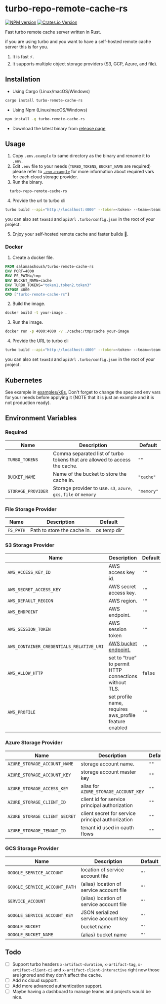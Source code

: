 # turbo-repo-remote-cache-rs

<span class="badge-npmversion"><a href="https://npmjs.org/package/turbo-remote-cache-rs" title="View this project on NPM"><img src="https://img.shields.io/npm/v/turbo-remote-cache-rs.svg" alt="NPM version" /></a></span>
<span class="badge-crates"><a href="https://crates.io/crates/turbo-remote-cache-rs" title="View this project on Crates.io"><img alt="Crates.io Version" src="https://img.shields.io/crates/v/turbo-remote-cache-rs"></a></span>

Fast turbo remote cache server written in Rust.

if you are using turbo and you want to have a self-hosted remote cache server this is for you.

1. It is fast ⚡️.
2. It supports multiple object storage providers (S3, GCP, Azure, and file).

## Installation

- Using Cargo (Linux/macOS/Windows)

```sh
cargo install turbo-remote-cache-rs
```

- Using Npm (Linux/macOS/Windows)

```sh
npm install -g turbo-remote-cache-rs
```

- Download the latest binary from [release page](https://github.com/salamaashoush/turbo-remote-cache-rs/releases)

## Usage

1. Copy `.env.example` to same directory as the binary and rename it to `.env`.
2. Edit `.env` file to your needs (`TURBO_TOKENS`, `BUCKET_NAME` are required) please refer to [`.env.example`](./.env.example) for more information about required vars for each cloud storage provider.
3. Run the binary.

```bash
  turbo-repo-remote-cache-rs
```

4. Provide the url to turbo cli

```bash
turbo build --api="http://localhost:4000" --token=<token> --team=<team>
```

you can also set `teamId` and `apiUrl` `.turbo/config.json` in the root of your project.

5. Enjoy your self-hosted remote cache and faster builds 🚀.

### Docker

1. Create a docker file.

```Dockerfile
FROM salamaashoush/turbo-remote-cache-rs
ENV PORT=4000
ENV FS_PATH=/tmp
ENV BUCKET_NAME=cache
ENV TURBO_TOKENS="token1,token2,token3"
EXPOSE 4000
CMD ["turbo-remote-cache-rs"]
```

2. Build the image.

```bash
docker build -t your-image .
```

3. Run the image.

```bash
docker run -p 4000:4000 -v ./cache:/tmp/cache your-image
```

4. Provide the URL to turbo cli

```bash
turbo build --api="http://localhost:4000" --token=<token> --team=<team>
```

you can also set `teamId` and `apiUrl` `.turbo/config.json` in the root of your project.

## Kubernetes

See example in [examples/k8s](./examples/k8s), Don't forget to change the spec and env vars for your needs before applying it (NOTE that it is just an example and it is not production ready).

## Environment Variables

### Required

| Name               | Description                                                                | Default    |
| ------------------ | -------------------------------------------------------------------------- | ---------- |
| `TURBO_TOKENS`     | Comma separated list of turbo tokens that are allowed to access the cache. | `""`       |
| `BUCKET_NAME`      | Name of the bucket to store the cache in.                                  | `"cache"`  |
| `STORAGE_PROVIDER` | Storage provider to use. `s3`, `azure`, `gcs`, `file` or `memory`          | `"memory"` |

### File Storage Provider

| Name      | Description                 | Default     |
| --------- | --------------------------- | ----------- |
| `FS_PATH` | Path to store the cache in. | os temp dir |

### S3 Storage Provider

| Name                                     | Description                                                                                             | Default |
| ---------------------------------------- | ------------------------------------------------------------------------------------------------------- | ------- |
| `AWS_ACCESS_KEY_ID`                      | AWS access key id.                                                                                      | `""`    |
| `AWS_SECRET_ACCESS_KEY`                  | AWS secret access key.                                                                                  | `""`    |
| `AWS_DEFAULT_REGION`                     | AWS region.                                                                                             | `""`    |
| `AWS_ENDPOINT`                           | AWS endpoint.                                                                                           | `""`    |
| `AWS_SESSION_TOKEN`                      | AWS session token                                                                                       | `""`    |
| `AWS_CONTAINER_CREDENTIALS_RELATIVE_URI` | [AWS bucket endpoint.](https://docs.aws.amazon.com/AmazonECS/latest/developerguide/task-iam-roles.html) | `""`    |
| `AWS_ALLOW_HTTP`                         | set to “true” to permit HTTP connections without TLS.                                                   | `false` |
| `AWS_PROFILE`                            | set profile name, requires aws_profile feature enabled                                                  | `""`    |

### Azure Storage Provider

| Name                          | Description                                       | Default |
| ----------------------------- | ------------------------------------------------- | ------- |
| `AZURE_STORAGE_ACCOUNT_NAME`  | storage account name.                             | `""`    |
| `AZURE_STORAGE_ACCOUNT_KEY`   | storage account master key                        | `""`    |
| `AZURE_STORAGE_ACCESS_KEY`    | alias for `AZURE_STORAGE_ACCOUNT_KEY`             | `""`    |
| `AZURE_STORAGE_CLIENT_ID`     | client id for service principal authorization     | `""`    |
| `AZURE_STORAGE_CLIENT_SECRET` | client secret for service principal authorization | `""`    |
| `AZURE_STORAGE_TENANT_ID`     | tenant id used in oauth flows                     | `""`    |

### GCS Storage Provider

| Name                          | Description                              | Default |
| ----------------------------- | ---------------------------------------- | ------- |
| `GOOGLE_SERVICE_ACCOUNT`      | location of service account file         | `""`    |
| `GOOGLE_SERVICE_ACCOUNT_PATH` | (alias) location of service account file | `""`    |
| `SERVICE_ACCOUNT`             | (alias) location of service account file | `""`    |
| `GOOGLE_SERVICE_ACCOUNT_KEY`  | JSON serialized service account key      | `""`    |
| `GOOGLE_BUCKET`               | bucket name                              | `""`    |
| `GOOGLE_BUCKET_NAME`          | (alias) bucket name                      | `""`    |

## Todo

- [ ] Support turbo headers `x-artifact-duration`, `x-artifact-tag`, `x-artifact-client-ci` and `x-artifact-client-interactive` right now those are ignored and they don't affect the cache.
- [ ] Add nx cloud support.
- [ ] Add more advanced authentication support.
- [ ] Maybe having a dashboard to manage teams and projects would be nice.
